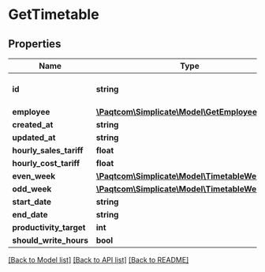 # GetTimetable

## Properties

 Name                    | Type                                                                | Description                    | Notes      
-------------------------|---------------------------------------------------------------------|--------------------------------|------------
 **id**                  | **string**                                                          | employee_id, See /hrm/employee | [optional] 
 **employee**            | [**\Paqtcom\Simplicate\Model\GetEmployeeSimple**](GetEmployeeSimple.md) |                                | [optional] 
 **created_at**          | **string**                                                          |                                | [optional] 
 **updated_at**          | **string**                                                          |                                | [optional] 
 **hourly_sales_tariff** | **float**                                                           |                                | [optional] 
 **hourly_cost_tariff**  | **float**                                                           |                                | [optional] 
 **even_week**           | [**\Paqtcom\Simplicate\Model\TimetableWeek**](TimetableWeek.md)         |                                | [optional] 
 **odd_week**            | [**\Paqtcom\Simplicate\Model\TimetableWeek**](TimetableWeek.md)         |                                | [optional] 
 **start_date**          | **string**                                                          |                                | [optional] 
 **end_date**            | **string**                                                          |                                | [optional] 
 **productivity_target** | **int**                                                             |                                | [optional] 
 **should_write_hours**  | **bool**                                                            |                                | [optional] 

[[Back to Model list]](../README.md#documentation-for-models) [[Back to API list]](../README.md#documentation-for-api-endpoints) [[Back to README]](../README.md)


